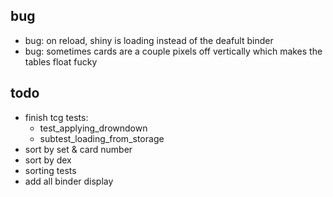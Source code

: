 ## bug

- bug: on reload, shiny is loading instead of the deafult binder
- bug: sometimes cards are a couple pixels off vertically which makes the tables float fucky

## todo

- finish tcg tests:
  - test_applying_drowndown
  - subtest_loading_from_storage
- sort by set & card number
- sort by dex
- sorting tests
- add all binder display
